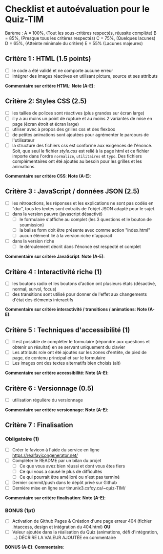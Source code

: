 # Checklist et autoévaluation pour le Quiz-TIM

Barème : 
A = 100%, (Tout les sous-critères respectés, réussite complète)
B = 85%, (Presque tous les critères respectés)
C = 75%, (Quelques lacunes)
D = 65%, (Atteinte minimale du critère)
E = 55% (Lacunes majeures)

## Critère 1 : HTML (1.5 points)
- [ ] le code a été validé et ne comporte aucune erreur
- [ ] Intégrer des images réactives en utilisant picture, source et ses attributs

__Commentaire sur critère HTML__: 
__Note (A-E)__: 

## Critère 2: Styles CSS (2.5)
- [ ] les tailles de polices sont réactives (plus grandes sur écran large)
- [ ] il y a au moins un point de rupture et au moins 2 variantes de mise en page (écran étroit et écran large)
- [ ] utiliser avec à propos des grilles css et des flexbox
- [ ] de petites animations sont ajoutées pour agrémenter le parcours de l'utilisateur
- [ ] la structure des fichiers css est conforme aux exigences de l'énoncé. Soit, que seul le fichier *style.css* est relié à la page html et ce fichier importe dans l'ordre `normalize`, `utilitaires` et `typo`. Des fichiers complémentaires ont été ajoutés au besoin pour les grilles et les animations.

__Commentaire sur critère CSS__: 
__Note (A-E)__: 

## Critère 3 :  JavaScript / données JSON (2.5)
- [ ] les rétroactions, les réponses et les explications ne sont pas codés en "dur", tous les textes sont extraits de l'objet JSON adapté pour le sujet.
- [ ] dans la version  pauvre (javascript désactivé)
    - [ ] le formulaire s'affiche au complet (les 3 questions et le bouton de soumission)
    - [ ] la balise form doit être présente avec comme action "index.html"
    - [ ] aucun élément lié à la version riche n'apparait
- [ ] dans la version riche
    - [ ] le déroulement décrit dans l'énoncé est respecté et complet

__Commentaire sur critère JavaScript__: 
__Note (A-E)__: 

## Critère 4 :  Interactivité riche (1)
- [ ] les boutons radio et les boutons d'action ont plusieurs états (désactivé, normal, survol, focus)
- [ ] des transitions sont utilisé pour donner de l'effet aux changements d'état des éléments interactifs
 
__Commentaire sur critère interactivité / transitions / animations__: 
__Note (A-E)__: 

## Critère 5 :  Techniques d'accessibilité (1)
- [ ] Il est possible de compléter le formulaire (répondre aux questions et obtenir un résultat) en se servant uniquement du clavier
- [ ] Les attributs role ont été ajoutés sur les zones d'entête, de pied de page, de contenu principal et sur le formulaire
- [ ] Les images ont des textes alternatifs bien choisis (alt)
 
__Commentaire sur critère accessibilité__: 
__Note (A-E)__: 

## Critère 6 :  Versionnage (0.5)
- [ ] utilisation régulière du versionnage
 
__Commentaire sur critère versionnage__: 
__Note (A-E)__: 

## Critère 7 :  Finalisation 
### Obligatoire (1)
- [ ] Créer le favicon à l'aide du service en ligne https://realfavicongenerator.net/
- [ ] Compléter le README par un bilan du projet
    - [ ] Ce que vous avez bien réussi et dont vous êtes fiers
    - [ ] Ce qui vous a causé le plus de difficultés
    - [ ] Ce qui pourrait être amélioré ou n'est pas terminé
- [ ] Dernier commit/push dans le dépôt privé sur Github
- [ ] Dernière mise en ligne sur timunix3.csfoy.ca/~quiz-TIM/ 
 
__Commentaire sur critère finalisation__: 
__Note (A-E)__: 

### BONUS (1pt)
- [ ] Activation de Github Pages & Création d'une page erreur 404 (fichier .htaccess, design et intégration du 404.html)
__OU__
- [ ] Valeur ajoutée dans la réalisation du Quiz (animations, défi d'intégration, ...)
DÉCRIRE LA VALEUR AJOUTÉE en commentaire

__BONUS (A-E)__: 
__Commentaire__:
